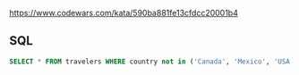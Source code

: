 https://www.codewars.com/kata/590ba881fe13cfdcc20001b4

## SQL
```sql
SELECT * FROM travelers WHERE country not in ('Canada', 'Mexico', 'USA')
```